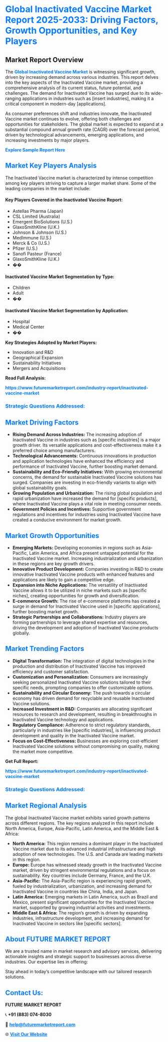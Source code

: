 <h1 style="color: #007BFF;">Global Inactivated Vaccine Market Report 2025-2033: Driving Factors, Growth Opportunities, and Key Players</h1>

<section id="overview">
<h2>Market Report Overview</h2>
<p>The <a href="https://www.futuremarketreport.com/industry-report/inactivated-vaccine-market" style="color: #007BFF; text-decoration: none;"><strong>Global Inactivated Vaccine Market</strong></a> is witnessing significant growth, driven by increasing demand across various industries. This report delves into the key aspects of the Inactivated Vaccine market, providing a comprehensive analysis of its current status, future potential, and challenges. The demand for Inactivated Vaccine has surged due to its wide-ranging applications in industries such as [insert industries], making it a critical component in modern-day [applications].</p>
<p>As consumer preferences shift and industries innovate, the Inactivated Vaccine market continues to evolve, offering both challenges and opportunities for stakeholders. The global market is expected to expand at a substantial compound annual growth rate (CAGR) over the forecast period, driven by technological advancements, emerging applications, and increasing investments by major players.</p>
</section>

<section id="overview">
<p><a href="https://www.futuremarketreport.com/request-sample/reportId=117010" style="color: #007BFF; text-decoration: none;"><strong>Explore Sample Report Here</strong></a></p>
</section>

<section id="key-players">
<h2 style="color: #007BFF;">Market Key Players Analysis</h2>
<p>The Inactivated Vaccine market is characterized by intense competition among key players striving to capture a larger market share. Some of the leading companies in the market include:</p>
<h4>Key Players Covered in the Inactivated Vaccine Report:</h4>
<ul><li>Astellas Pharma (Japan)</li><li>CSL Limited (Australia)</li><li>Emergent BioSolutions (U.S.)</li><li>GlaxoSmithKline (U.K.)</li><li>Johnson &amp; Johnson (U.S.)</li><li>MedImmune (U.S.)</li><li>Merck &amp; Co (U.S.)</li><li>Pfizer (U.S.)</li><li>Sanofi Pasteur (France)</li><li>GlaxoSmithKline (U.K.)</li><li>��</li></ul>
<h4>Inactivated Vaccine Market Segmentation by Type:</h4>
<ul><li>Children</li><li>Adult</li><li>��</li></ul>

<h4>Inactivated Vaccine Market Segmentation by Application:</h4>
<ul><li>Hospital</li><li>Medical Center</li><li>��</li></ul>
<p><strong>Key Strategies Adopted by Market Players:</strong></p>
<ul>
<li>Innovation and R&D</li>
<li>Geographical Expansion</li>
<li>Sustainability Initiatives</li>
<li>Mergers and Acquisitions</li>
</ul>
</section>

<section>
<p><strong>Read Full Analysis: </strong></p><a href="https://www.futuremarketreport.com/industry-report/inactivated-vaccine-market" style="color: #007BFF; text-decoration: none;"><strong>https://www.futuremarketreport.com/industry-report/inactivated-vaccine-market</strong></a>
<h3 style="color: #007BFF;">Strategic Questions Addressed:</h3>
</section>

<section id="driving-factors">
<h2 style="color: #007BFF;">Market Driving Factors</h2>
<ul>
<li><strong>Rising Demand Across Industries:</strong> The increasing adoption of Inactivated Vaccine in industries such as [specific industries] is a major growth driver. Its versatile applications and cost-effectiveness make it a preferred choice among manufacturers.</li>
<li><strong>Technological Advancements:</strong> Continuous innovations in production and application technologies have enhanced the efficiency and performance of Inactivated Vaccine, further boosting market demand.</li>
<li><strong>Sustainability and Eco-Friendly Initiatives:</strong> With growing environmental concerns, the demand for sustainable Inactivated Vaccine solutions has surged. Companies are investing in eco-friendly variants to align with global sustainability goals.</li>
<li><strong>Growing Population and Urbanization:</strong> The rising global population and rapid urbanization have increased the demand for [specific products], where Inactivated Vaccine plays a vital role in meeting consumer needs.</li>
<li><strong>Government Policies and Incentives:</strong> Supportive government regulations and incentives for industries using Inactivated Vaccine have created a conducive environment for market growth.</li>
</ul>
</section>

<section id="growth-opportunities">
<h2 style="color: #007BFF;">Market Growth Opportunities</h2>
<ul>
<li><strong>Emerging Markets:</strong> Developing economies in regions such as Asia-Pacific, Latin America, and Africa present untapped potential for the Inactivated Vaccine market. Increasing industrialization and urbanization in these regions are key growth drivers.</li>
<li><strong>Innovative Product Development:</strong> Companies investing in R&D to create innovative Inactivated Vaccine products with enhanced features and applications are likely to gain a competitive edge.</li>
<li><strong>Expansion into Niche Applications:</strong> The versatility of Inactivated Vaccine allows it to be utilized in niche markets such as [specific niches], creating opportunities for growth and diversification.</li>
<li><strong>E-commerce Growth:</strong> The rise of e-commerce platforms has created a surge in demand for Inactivated Vaccine used in [specific applications], further boosting market growth.</li>
<li><strong>Strategic Partnerships and Collaborations:</strong> Industry players are forming partnerships to leverage shared expertise and resources, driving the development and adoption of Inactivated Vaccine products globally.</li>
</ul>
</section>

<section id="trending-factors">
<h2 style="color: #007BFF;">Market Trending Factors</h2>
<ul>
<li><strong>Digital Transformation:</strong> The integration of digital technologies in the production and distribution of Inactivated Vaccine has improved efficiency and customer satisfaction.</li>
<li><strong>Customization and Personalization:</strong> Consumers are increasingly seeking personalized Inactivated Vaccine solutions tailored to their specific needs, prompting companies to offer customizable options.</li>
<li><strong>Sustainability and Circular Economy:</strong> The push towards a circular economy has driven demand for recyclable and reusable Inactivated Vaccine solutions.</li>
<li><strong>Increased Investment in R&D:</strong> Companies are allocating significant resources to research and development, resulting in breakthroughs in Inactivated Vaccine technology and applications.</li>
<li><strong>Regulatory Compliance:</strong> Adherence to strict regulatory standards, particularly in industries like [specific industries], is influencing product development and quality in the Inactivated Vaccine market.</li>
<li><strong>Focus on Cost-Effectiveness:</strong> Businesses are exploring cost-efficient Inactivated Vaccine solutions without compromising on quality, making the market more competitive.</li>
</ul>
</section>

<section>
<p><strong>Get Full Report: </strong></p><a href="https://www.futuremarketreport.com/industry-report/inactivated-vaccine-market" style="color: #007BFF; text-decoration: none;"><strong>https://www.futuremarketreport.com/industry-report/inactivated-vaccine-market</strong></a>
<h3 style="color: #007BFF;">Strategic Questions Addressed:</h3>
</section>


<section id="regional-analysis">
<h2 style="color: #007BFF;">Market Regional Analysis</h2>
<p>The global Inactivated Vaccine market exhibits varied growth patterns across different regions. The key regions analyzed in this report include North America, Europe, Asia-Pacific, Latin America, and the Middle East & Africa:</p>
<ul>
<li><strong>North America:</strong> This region remains a dominant player in the Inactivated Vaccine market due to its advanced industrial infrastructure and high adoption of new technologies. The U.S. and Canada are leading markets in this region.</li>
<li><strong>Europe:</strong> Europe has witnessed steady growth in the Inactivated Vaccine market, driven by stringent environmental regulations and a focus on sustainability. Key countries include Germany, France, and the U.K.</li>
<li><strong>Asia-Pacific:</strong> The Asia-Pacific region is experiencing rapid growth, fueled by industrialization, urbanization, and increasing demand for Inactivated Vaccine in countries like China, India, and Japan.</li>
<li><strong>Latin America:</strong> Emerging markets in Latin America, such as Brazil and Mexico, present significant opportunities for the Inactivated Vaccine market, supported by growing industrial activities and investments.</li>
<li><strong>Middle East & Africa:</strong> The region’s growth is driven by expanding industries, infrastructure development, and increasing demand for Inactivated Vaccine in sectors like [specific sectors].</li>
</ul>
</section>

<footer>
<h2 style="color: #007BFF;">About FUTURE MARKET REPORT</h2>
<p>We are a trusted name in market research and advisory services, delivering actionable insights and strategic support to businesses across diverse industries. Our expertise lies in offering:</p>

<p>Stay ahead in today’s competitive landscape with our tailored research solutions.</p>

<h2 style="color: #007BFF;">Contact Us:</h2>
<p><strong>FUTURE MARKET REPORT</strong></p>
<p>📞 <strong>+91 (883) 074-8030</strong></p>
<p>📧 <strong><a href="mailto:help@futuremarketreport.com" style="color: #007BFF;">help@futuremarketreport.com</a></strong></p>
<p>🌐 <strong><a href="https://www.futuremarketreport.com/" style="color: #007BFF;">Visit Our Website</a></strong></p>
</footer>